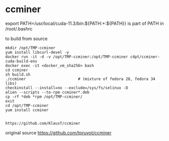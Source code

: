 # ccminer

 export PATH=/usr/local/cuda-11.3/bin:${PATH:+:${PATH}}   is part of PATH in /root/.bashrc


to build from source                                  
```
mkdir /opt/TMP-ccminer
yum install libcurl-devel -y
docker run -it -d -v /opt/TMP-ccminer:/opt/TMP-ccminer c4pt/ccminer-cuda-build-env
docker exec -it <docker_vm_sha256> bash
cd ccminer
sh build.sh
./ccminer                       # (mixture of fedora 28, fedora 34 libs)
checkinstall --install=no --exclude=/sys/fs/selinux -D
alien --scripts --to-rpm ccminer*.deb
cp -rf *deb *rpm /opt/TMP-ccminer/
exit
cd /opt/TMP-ccminer
yum install ccminer


https://github.com/KlausT/ccminer

```



original source
https://github.com/tpruvot/ccminer
